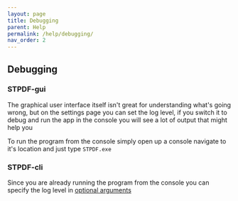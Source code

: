 ```yaml
---
layout: page
title: Debugging
parent: Help
permalink: /help/debugging/
nav_order: 2
---
```


## Debugging

### STPDF-gui

The graphical user interface itself isn't great for understanding what's going wrong, but on the settings page you can set the log level,
if you switch it to debug and run the app in the console you will see a lot of output that might help you

To run the program from the console simply open up a console navigate to it's location and just type <code>STPDF.exe</code>

### STPDF-cli

Since you are already running the program from the console you can specify the log level in [optional arguments]()
